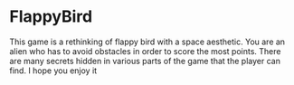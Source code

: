 # FlappyBird

This game is a rethinking of flappy bird with a space aesthetic. You are an alien who has to avoid obstacles in order to score the most points. There are many secrets hidden in various parts of the game that the player can find. I hope you enjoy it
